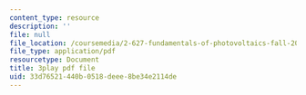 ```yaml
---
content_type: resource
description: ''
file: null
file_location: /coursemedia/2-627-fundamentals-of-photovoltaics-fall-2013/33d76521440b0518deee8be34e2114de_AWU3lTs9KJA.pdf
file_type: application/pdf
resourcetype: Document
title: 3play pdf file
uid: 33d76521-440b-0518-deee-8be34e2114de
---
```


